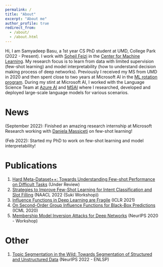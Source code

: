 ```yaml
---
permalink: /
title: "About"
excerpt: "About me"
author_profile: true
redirect_from: 
  - /about/
  - /about.html
---
```


Hi, I am Samyadeep Basu, a 1st year CS PhD student at UMD, College Park (2022 - Present). I work with [Soheil Feizi](https://www.cs.umd.edu/~sfeizi/) in the [Center for Machine Learning](https://ml.umd.edu/). My research focus is to learn from data with limited supervision (few-shot learning) and model interpretability (how to understand decision making process of deep networks). Previously I received my MS from UMD in 2020 and then spent close to two years at Microsoft AI in the [ML rotation program](https://www.microsoftnewengland.com/maidap/). During my stint at Microsoft AI, I worked with the Language Science Team at [Azure AI](https://www.microsoft.com/en-us/research/group/cognitive-services-research/knowledge-and-language/) and [MSAI](https://www.microsoft.com/en-us/research/group/artificial-intelligence-research-munich/) where I researched, developed and deployed large-scale language models for various scenarios.

News 
======
 (September 2022): Finished an amazing research internship at Microsoft Research working with [Daniela Massiceti](https://www.microsoft.com/en-us/research/people/dmassiceti/) on few-shot learning!
 
 (Feb 2022): Started my PhD to work on few-shot learning and model interpretability!

Publications
======
1. [Hard Meta-Dataset++: Towards Understanding Few-shot Performance on Difficult Tasks](https://openreview.net/forum?id=wq0luyH3m4) (Under Review)
2. [Strategies to Improve Few-Shot Learning for Intent Classification and Slot Filling](https://arxiv.org/abs/2109.08754) (NAACL 2022 (Suki Workshop))
3. [Influence Functions in Deep Learning are Fragile](https://arxiv.org/abs/2006.14651) (ICLR 2021)
4. [On Second-Order Group Influence Functions for Black-Box Predictions](http://proceedings.mlr.press/v119/basu20b.html) (ICML 2020)
5. [Membership Model Inversion Attacks for Deep Networks](https://arxiv.org/abs/1910.04257) (NeurIPS 2020 - Workshop)

Other
======
1. [Topic Segmentation in the Wild: Towards Segmentation of Structured and Unstructured Data](https://neurips2022-enlsp.github.io/) (NeurIPS 2022 - ENLSP)

